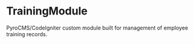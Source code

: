 TrainingModule
========================

PyroCMS/CodeIgniter custom module built for management of employee training records. 
